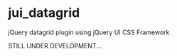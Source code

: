 jui_datagrid
============

jQuery datagrid plugin using jQuery UI CSS Framework

STILL UNDER DEVELOPMENT...